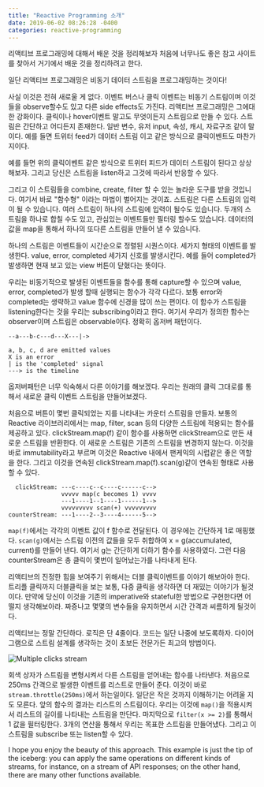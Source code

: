 ```yaml
---
title: "Reactive Programming 소개"
date: 2019-06-02 08:26:28 -0400
categories: reactive-programming
---
```


리액티브 프로그래밍에 대해서 배운 것을 정리해보자
처음에 너무나도 좋은 참고 사이트를 찾아서 거기에서 배운 것을 정리하려고 한다.

일단 리액티브 프로그래밍은 비동기 데이터 스트림을 프로그래밍하는 것이다!

사실 이것은 전혀 새로울 게 없다. 이벤트 버스나 클릭 이벤트는 비동기 스트림이며 이것들을 observe할수도 있고 다른 side effects도 가진다.
리액티브 프로그래밍은 그에대한 강화이다. 클릭이나 hover이벤트 말고도 무엇이든지 스트림으로 만들 수 있다. 스트림은 간단하고 어디든지 존재한다.
일반 변수, 유저 input, 속성, 캐시, 자료구조 같이 말이다. 예를 들면 트위터 feed가 데이터 스트림 이고 같은 방식으로 클릭이벤트도 마찬가지이다.

예를 들면 위의 클릭이벤트 같은 방식으로 트위터 피드가 데이터 스트림이 된다고 상상해보자.
그리고 당신은 스트림을 listen하고 그것에 따라서 반응할 수 있다.

그리고 이 스트림들을 combine, create, filter 할 수 있는 놀라운 도구를 받을 것입니다. 여기서 바로 "함수형" 이라는 마법이 벌어지는 것이죠.
스트림은 다른 스트림의 입력이 될 수 있습니다. 여러 스트림이 하나의 스트림에 입력이 될수도 있습니다.
두개의 스트림을 하나로 합칠 수도 있고, 관심있는 이벤트들만 필터링 할수도 있습니다.
데이터의 값을 map을 통해서 하나의 또다른 스트림을 만들어 낼 수 있습니다.

하나의 스트림은 이벤트들이 시간순으로 정렬된 시퀀스이다. 세가지 형태의 이벤트를 발생한다. value, error, completed 세가지 신호를 발생시킨다. 예를 들어 completed가 발생하면 현재 보고 있는 view 버튼이 닫혔다는 뜻이다.

우리는 비동기적으로 발생된 이벤트들을 함수를 통해 capture할 수 있으며 value, error, completed가 발생 할때 실행되는 함수가 각각 다르다. 보통 error와 completed는 생략하고 value 함수에 신경을 많이 쓰는 편이다. 이 함수가 스트림을 listening한다는 것을 우리는 subscribing이라고 한다.
여기서 우리가 정의한 함수는 observer이며 스트림은 observable이다. 정확히 옵저버 패턴이다.

```
--a---b-c---d---X---|->

a, b, c, d are emitted values
X is an error
| is the 'completed' signal
---> is the timeline
```

옵저버패턴은 너무 익숙해서 다른 이야기를 해보겠다. 우리는 원래의 클릭 그대로를 통해서 새로운 클릭 이벤트 스트림을 만들어보겠다.

처음으로 버튼이 몇번 클릭되었는 지를 나타내는 카운터 스트림을 만들자. 보통의 Reactive 라이브러리에서는 map, filter, scan 등의 다양한 스트림에 적용되는 함수를 제공하고 있다. clickStream.map(f) 같이 함수를 사용하면 clickStream으로 만든 새로운 스트림을 반환한다. 이 새로운 스트림은 기존의 스트림을 변경하지 않는다. 이것을 바로 immutability라고 부르며 이것은 Reactive 내에서 팬케익의 시럽같은 좋은 역할을 한다. 그리고 이것을 연속된 clickStream.map(f).scan(g)같이 연속된 형태로 사용할 수 있다.

```
  clickStream: ---c----c--c----c------c-->
               vvvvv map(c becomes 1) vvvv
               ---1----1--1----1------1-->
               vvvvvvvvv scan(+) vvvvvvvvv
counterStream: ---1----2--3----4------5-->
```

`map(f)`에서는 각각의 이벤트 값이 f 함수로 전달된다. 이 경우에는 간단하게 1로 매핑했다. `scan(g)`에서는 스트림 이전의 값들을 모두 취합하여 x = g(accumulated, current)를 만들어 낸다.
여기서 g는 간단하게 더하기 함수를 사용하였다. 그런 다음 counterStream은 총 클릭이 몇번이 일어났는가를 나타내게 된다.

리액티브의 진정한 힘을 보여주기 위해서는 더블 클릭이벤트를 이야기 해보아야 한다. 트리플 클릭까지 더블클릭을 보는 보통, 다중 클릭을 생각하면 더 재밌는 이야기가 될것이다.
만약에 당신이 이것을 기존의 imperative와 stateful한 방법으로 구현한다면 어떨지 생각해보아라. 짜증나고 몇몇의 변수들을 유지하면서 시간 간격과 씨름하게 될것이다.

리액티브는 정말 간단하다. 로직은 단 4줄이다. 코드는 일단 나중에 보도록하자. 다이어그램으로 스트림 설계를 생각하는 것이 초보든 전문가든 최고의 방법이다.

![Multiple clicks stream](http://i.imgur.com/HMGWNO5.png)

회색 상자가 스트림을 변형시켜서 다른 스트림을 얻어내는 함수를 나타낸다. 처음으로 250ms 간격으로 발생한 이벤트를 리스트로 만들어 준다. 이것이 바로 `stream.throttle(250ms)`에서 하는일이다.
일단은 작은 것까지 이해하기는 어려울 지도 모른다. 앞의 함수의 결과는 리스트의 스트림이다. 우리는 이것에 `map()`을 적용시켜서 리스트의 길이를 나타내는 스트림을 만단다. 마지막으로 `filter(x >= 2)`를 통해서 1 값을 필터링한다.
3개의 연산을 통해서 우리는 목표한 스트림을 만들어냈다. 그리고 이 스트림을 subscribe 또는 listen할 수 있다.


I hope you enjoy the beauty of this approach. This example is just the tip of the iceberg:
you can apply the same operations on different kinds of streams, for instance, on a stream of API responses;
on the other hand, there are many other functions available.
